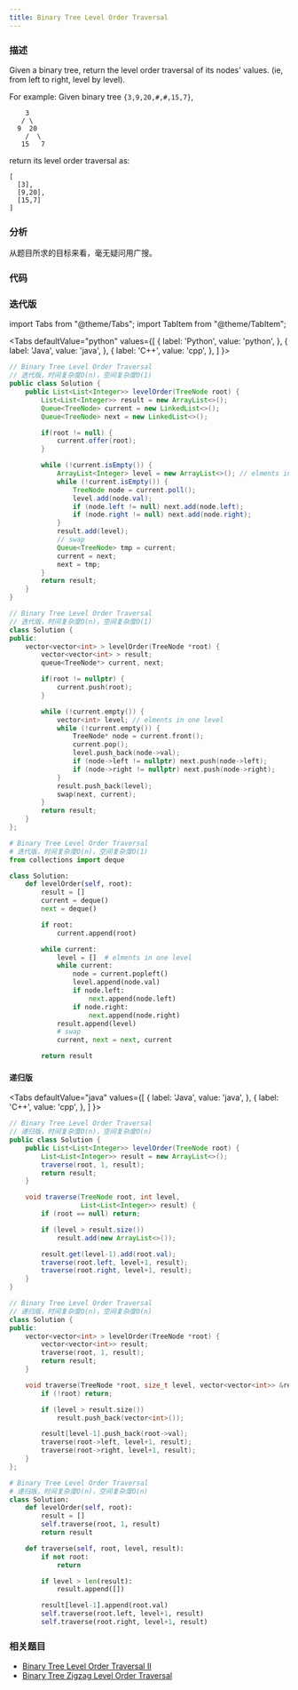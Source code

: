 ```yaml
---
title: Binary Tree Level Order Traversal
---
```


### 描述

Given a binary tree, return the level order traversal of its nodes' values. (ie, from left to right, level by level).

For example:
Given binary tree `{3,9,20,#,#,15,7}`,

```
    3
   / \
  9  20
    /  \
   15   7
```

return its level order traversal as:

```
[
  [3],
  [9,20],
  [15,7]
]
```

### 分析

从题目所求的目标来看，毫无疑问用广搜。

### 代码

### 迭代版

import Tabs from "@theme/Tabs";
import TabItem from "@theme/TabItem";

<Tabs
defaultValue="python"
values={[
{ label: 'Python', value: 'python', },
{ label: 'Java', value: 'java', },
{ label: 'C++', value: 'cpp', },
]
}>
<TabItem value="java">

```java
// Binary Tree Level Order Traversal
// 迭代版，时间复杂度O(n)，空间复杂度O(1)
public class Solution {
    public List<List<Integer>> levelOrder(TreeNode root) {
        List<List<Integer>> result = new ArrayList<>();
        Queue<TreeNode> current = new LinkedList<>();
        Queue<TreeNode> next = new LinkedList<>();

        if(root != null) {
            current.offer(root);
        }

        while (!current.isEmpty()) {
            ArrayList<Integer> level = new ArrayList<>(); // elments in one level
            while (!current.isEmpty()) {
                TreeNode node = current.poll();
                level.add(node.val);
                if (node.left != null) next.add(node.left);
                if (node.right != null) next.add(node.right);
            }
            result.add(level);
            // swap
            Queue<TreeNode> tmp = current;
            current = next;
            next = tmp;
        }
        return result;
    }
}
```

</TabItem>
<TabItem value="cpp">

```cpp
// Binary Tree Level Order Traversal
// 迭代版，时间复杂度O(n)，空间复杂度O(1)
class Solution {
public:
    vector<vector<int> > levelOrder(TreeNode *root) {
        vector<vector<int> > result;
        queue<TreeNode*> current, next;

        if(root != nullptr) {
            current.push(root);
        }

        while (!current.empty()) {
            vector<int> level; // elments in one level
            while (!current.empty()) {
                TreeNode* node = current.front();
                current.pop();
                level.push_back(node->val);
                if (node->left != nullptr) next.push(node->left);
                if (node->right != nullptr) next.push(node->right);
            }
            result.push_back(level);
            swap(next, current);
        }
        return result;
    }
};
```

</TabItem>

<TabItem value="python">

```python
# Binary Tree Level Order Traversal
# 迭代版，时间复杂度O(n)，空间复杂度O(1)
from collections import deque

class Solution:
    def levelOrder(self, root):
        result = []
        current = deque()
        next = deque()

        if root:
            current.append(root)

        while current:
            level = []  # elments in one level
            while current:
                node = current.popleft()
                level.append(node.val)
                if node.left:
                    next.append(node.left)
                if node.right:
                    next.append(node.right)
            result.append(level)
            # swap
            current, next = next, current

        return result
```

</TabItem>
</Tabs>

#### 递归版

<Tabs
defaultValue="java"
values={[
{ label: 'Java', value: 'java', },
{ label: 'C++', value: 'cpp', },
]
}>
<TabItem value="java">

```java
// Binary Tree Level Order Traversal
// 递归版，时间复杂度O(n)，空间复杂度O(n)
public class Solution {
    public List<List<Integer>> levelOrder(TreeNode root) {
        List<List<Integer>> result = new ArrayList<>();
        traverse(root, 1, result);
        return result;
    }

    void traverse(TreeNode root, int level,
                  List<List<Integer>> result) {
        if (root == null) return;

        if (level > result.size())
            result.add(new ArrayList<>());

        result.get(level-1).add(root.val);
        traverse(root.left, level+1, result);
        traverse(root.right, level+1, result);
    }
}
```

</TabItem>
<TabItem value="cpp">

```cpp
// Binary Tree Level Order Traversal
// 递归版，时间复杂度O(n)，空间复杂度O(n)
class Solution {
public:
    vector<vector<int> > levelOrder(TreeNode *root) {
        vector<vector<int>> result;
        traverse(root, 1, result);
        return result;
    }

    void traverse(TreeNode *root, size_t level, vector<vector<int>> &result) {
        if (!root) return;

        if (level > result.size())
            result.push_back(vector<int>());

        result[level-1].push_back(root->val);
        traverse(root->left, level+1, result);
        traverse(root->right, level+1, result);
    }
};
```

</TabItem>

<TabItem value="python">

```python
# Binary Tree Level Order Traversal
# 递归版，时间复杂度O(n)，空间复杂度O(n)
class Solution:
    def levelOrder(self, root):
        result = []
        self.traverse(root, 1, result)
        return result

    def traverse(self, root, level, result):
        if not root:
            return

        if level > len(result):
            result.append([])

        result[level-1].append(root.val)
        self.traverse(root.left, level+1, result)
        self.traverse(root.right, level+1, result)
```

</TabItem>
</Tabs>

### 相关题目

- [Binary Tree Level Order Traversal II](binary-tree-level-order-traversal-ii.md)
- [Binary Tree Zigzag Level Order Traversal](binary-tree-zigzag-level-order-traversal.md)
